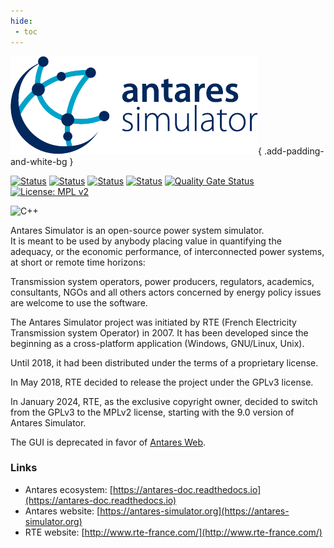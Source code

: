 ```yaml
---
hide:
 - toc
---
```


<style>
/* hide title in this page */
.md-typeset h1 {
    display: none;
}
</style>

![antares logo](assets/antares.png){ .add-padding-and-white-bg }


[![Status][ubuntu_ci_svg]][ubuntu_ci_link] 
[![Status][windows_ci_svg]][windows_ci_link] 
[![Status][centos_ci_svg]][centos_ci_link] 
[![Status][oraclelinux_ci_svg]][oraclelinux_ci_link] 
[![Quality Gate Status](https://sonarcloud.io/api/project_badges/measure?project=AntaresSimulatorTeam_Antares_Simulator&metric=alert_status)](https://sonarcloud.io/dashboard?id=AntaresSimulatorTeam_Antares_Simulator)
[![License: MPL v2](https://img.shields.io/badge/License-MPLv2-blue.svg)](https://www.mozilla.org/en-US/MPL/2.0/)

![C++](https://img.shields.io/badge/c++-%2300599C.svg?style=for-the-badge&logo=c%2B%2B&logoColor=white) 

Antares Simulator is an open-source power system simulator.  
It is meant to be used by anybody placing value in quantifying the adequacy, or the
economic performance, of interconnected power systems, at short or
remote time horizons:

Transmission system operators, power producers, regulators, academics,
consultants, NGOs and all others actors concerned by energy policy issues
are welcome to use the software.

The Antares Simulator project was initiated by RTE (French Electricity
Transmission system Operator) in 2007. It has been developed since the beginning
as a cross-platform application (Windows, GNU/Linux, Unix).

Until 2018, it had been distributed under the terms of a proprietary license.

In May 2018, RTE decided to release the project under the GPLv3 license.

In January 2024, RTE, as the exclusive copyright owner, decided to switch from the GPLv3 to the MPLv2 license, 
starting with the 9.0 version of Antares Simulator.

The GUI is deprecated in favor of [Antares Web](https://github.com/AntaresSimulatorTeam/AntaREST).

### Links
- Antares ecosystem: [https://antares-doc.readthedocs.io](https://antares-doc.readthedocs.io)
- Antares website: [https://antares-simulator.org](https://antares-simulator.org)
- RTE website: [http://www.rte-france.com/](http://www.rte-france.com/)


[ubuntu_ci_svg]: https://github.com/AntaresSimulatorTeam/Antares_Simulator/workflows/Ubuntu%20CI%20(push%20and/or%20release)/badge.svg
[ubuntu_ci_link]: https://github.com/AntaresSimulatorTeam/Antares_Simulator/actions?query=workflow%3A"Ubuntu%20CI%20(push%20and/or%20release)"

[windows_ci_svg]: https://github.com/AntaresSimulatorTeam/Antares_Simulator/workflows/Windows%20CI%20(VCPKG%20and%20pre-compiled)/badge.svg
[windows_ci_link]: https://github.com/AntaresSimulatorTeam/Antares_Simulator/actions?query=workflow%3A"Windows%20CI%20(VCPKG%20and%20pre-compiled)"

[centos_ci_svg]: https://github.com/AntaresSimulatorTeam/Antares_Simulator/workflows/Centos7%20CI%20(push%20and/or%20release)/badge.svg
[centos_ci_link]: https://github.com/AntaresSimulatorTeam/Antares_Simulator/actions?query=workflow%3A"Centos7%20CI%20(push%20and/or%20release)"

[oraclelinux_ci_svg]: https://github.com/AntaresSimulatorTeam/Antares_Simulator/workflows/Oracle%208%20CI%20(push%20and/or%20release)/badge.svg
[oraclelinux_ci_link]: https://github.com/AntaresSimulatorTeam/Antares_Simulator/actions?query=workflow%3A"Oracle%208%20CI%20(push%20and/or%20release)"
